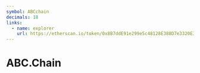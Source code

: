 ```yaml
---
symbol: ABCchain
decimals: 18
links:
  - name: explorer
    url: https://etherscan.io/token/0x8B7ddE91e299e5c48128E388D7e3320E3839320D
---
```


# ABC.Chain
